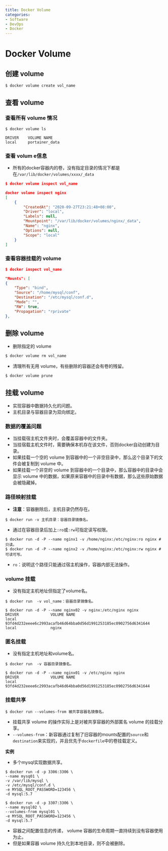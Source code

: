 ```yaml
---
title: Docker Volume
categories:
- Software
- DevOps
- Docker
---
```

# Docker Volume

## 创建 volume

```shell
$ docker volume create vol_name
```

## 查看 volume

### 查看所有 volume 情况

```shell
$ docker volume ls

DRIVER    VOLUME NAME
local     portainer_data
```

### 查看 volum e信息

- 所有的docker容器内的卷，没有指定目录的情况下都是在`/var/lib/docker/volumes/xxxx/_data`

```json
$ docker volume inspect vol_name

docker volume inspect nginx
[
    {
        "CreatedAt": "2020-09-27T23:21:48+08:00",
        "Driver": "local",
        "Labels": null,
        "Mountpoint": "/var/lib/docker/volumes/nginx/_data",
        "Name": "nginx",
        "Options": null,
        "Scope": "local"
    }
]
```

### 查看容器挂载的 volume 

```json
$ docker inspect vol_name

"Mounts": [
{
    "Type": "bind",
    "Source": "/home/mysql/conf",
    "Destination": "/etc/mysql/conf.d",
    "Mode": "",
    "RW": true,
    "Propagation": "rprivate"
},
```

## 删除 volume 

- 删除指定的 volume

```bash
$ docker volume rm vol_name
```

- 清理所有无用 volume，有些删除的容器还会有卷的残留。

```shell
$ docker volume prune
```

## 挂载 volume 

- 实现容器中数据持久化的问题。
- 主机目录与容器目录为双向绑定。

### 数据的覆盖问题

- 当挂载宿主机文件夹时，会覆盖容器中的文件夹。
- 当挂宿载主机文件时，需要确保本机存在该文件，否则docker自动创建为目录。
- 如果挂载一个空的 volume 到容器中的一个非空目录中，那么这个目录下的文件会被复制到 volume 中。
- 如果挂载一个非空的 volume 到容器中的一个目录中，那么容器中的目录中会显示 volume 中的数据，如果原来容器中的目录中有数据，那么这些原始数据会被隐藏掉。

### 路径映射挂载

- **注意**：容器删除后，主机目录仍然存在。

```shell
$ docker run -v 主机目录：容器目录镜像名。
```

- 通过在容器目录后加上`:ro`或`:rw`可指定读写权限。

```shell
$ docker run -d -P --name nginx1 -v /home/nginx:/etc/nginx:ro nginx # 只读。
$ docker run -d -P --name nginx2 -v /home/nginx:/etc/nginx:rw nginx # 可读可写。
```

- `ro`：说明这个路径只能通过宿主机操作，容器内部无法操作。

###  volume 挂载

- 没有指定主机地址但指定了volume名。

```shell
$ docker run  -v vol_name：容器目录镜像名。

$ docker run -d -P --name nginx02 -v nginx:/etc/nginx nginx
DRIVER              VOLUME NAME
local               93fd4d232eeee6c2993acafb46d64bba0d56d1991253185ec0902756d6341644
local               nginx
```

### 匿名挂载

- 没有指定主机地址和volume名。

```shell
$ docker run  -v 容器目录镜像名。

$ docker run -d -P --name nginx01 -v /etc/nginx nginx
DRIVER              VOLUME NAME
local               93fd4d232eeee6c2993acafb46d64bba0d56d1991253185ec0902756d6341644
```

### 挂载共享

```shell
$ docker run --volumes-from 被共享容器名镜像名。
```

- 挂载共享 volume 的操作实际上是对被共享容器的外部匿名 volume 的挂载分享。
- `--volumes-from`：新容器通过复制了旧容器的mounts配置的`source`和`destination`来实现的，并且优先于`dockerfile`中的卷挂载定义。

**实例**

- 多个mysql实现数据共享。

```shell
$ docker run -d -p 3306:3306 \
--name mysq01 \
-v /var/lib/mysql \
-v /etc/mysql/conf.d \
-e MYSQL_ROOT_PASSWORD=123456 \
-d mysql:5.7

$ docker run -d -p 3307:3306 \
--name mysql02 \
--volumes-from mysql01 \
-e MYSQL_ROOT_PASSWORD=123456 \
-d mysql:5.7
```

- 容器之间配置信息的传递， volume 容器的生命周期一直持续到没有容器使用为止。
- 但是如果容器 volume 持久化到本地目录，则不会被删除。
